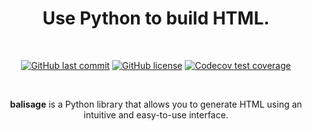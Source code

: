 <div align="center">

<h1>Use Python to build HTML.</h1>

<br>

<a href="https://github.com/jakebrehm/html-builder"><img alt="GitHub last commit" src="https://img.shields.io/github/last-commit/jakebrehm/html-builder?color=84B55A&logo=Git&logoColor=white&style=for-the-badge"></a>
<a href="https://github.com/jakebrehm/html-builder/blob/main/license.txt"><img alt="GitHub license" src="https://img.shields.io/github/license/jakebrehm/html-builder?color=84B55A&style=for-the-badge"></a>
<a href="https://codecov.io/gh/jakebrehm/html-builder"><img alt="Codecov test coverage" src="https://img.shields.io/codecov/c/gh/jakebrehm/html-builder?token=W6CWUDTYZC&color=84B55A&logo=codecov&logoColor=white&style=for-the-badge"></a>

<br>
</div>

<p align="center">
    <strong>balisage</strong> is a Python library that allows you to generate HTML using an intuitive and easy-to-use interface.
</p>

